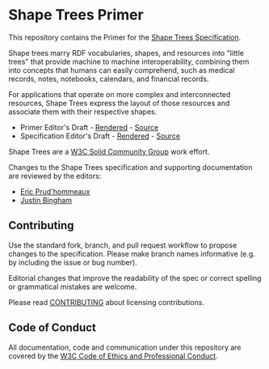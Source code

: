 # Shape Trees Primer

This repository contains the Primer for the [Shape Trees Specification](https://shapetrees.org/TR/specification/).

Shape trees marry RDF vocabularies, shapes, and resources into "little trees"
that provide machine to machine interoperability, combining them into concepts
that humans can easily comprehend, such as medical records, notes, notebooks,
calendars, and financial records.

For applications that operate on more complex and interconnected resources,
Shape Trees express the layout of those resources and associate them with
their respective shapes.

* Primer Editor's Draft - [Rendered](https://shapetrees.org/TR/primer/index.html) - [Source](#)
* Specification Editor's Draft - [Rendered](https://shapetrees.org/TR/specification/index.html) - [Source](https://github.com/shapetrees/specification/)

Shape Trees are a
[W3C Solid Community Group](https://www.w3.org/community/solid/) work effort.

Changes to the Shape Trees specification and supporting documentation are
reviewed by the editors:

- [Eric Prud'hommeaux](https://github.com/ericprud)
- [Justin Bingham](https://github.com/justinwb)

## Contributing

Use the standard fork, branch, and pull request workflow to propose changes
to the specification. Please make branch names informative (e.g. by including
the issue or bug number).

Editorial changes that improve the readability of the spec or correct
spelling or grammatical mistakes are welcome.

Please read [CONTRIBUTING](CONTRIBUTING.md) about licensing contributions.

## Code of Conduct

All documentation, code and communication under this repository are
covered by the
[W3C Code of Ethics and Professional Conduct](https://www.w3.org/Consortium/cepc/).
